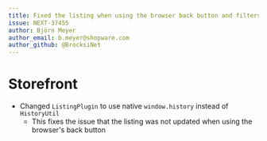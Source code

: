 ```yaml
---
title: Fixed the listing when using the browser back button and filters
issue: NEXT-37455
author: Björn Meyer
author_email: b.meyer@shopware.com
author_github: @BrocksiNet
---
```

# Storefront
* Changed `ListingPlugin` to use native `window.history` instead of `HistoryUtil`
  * This fixes the issue that the listing was not updated when using the browser's back button
